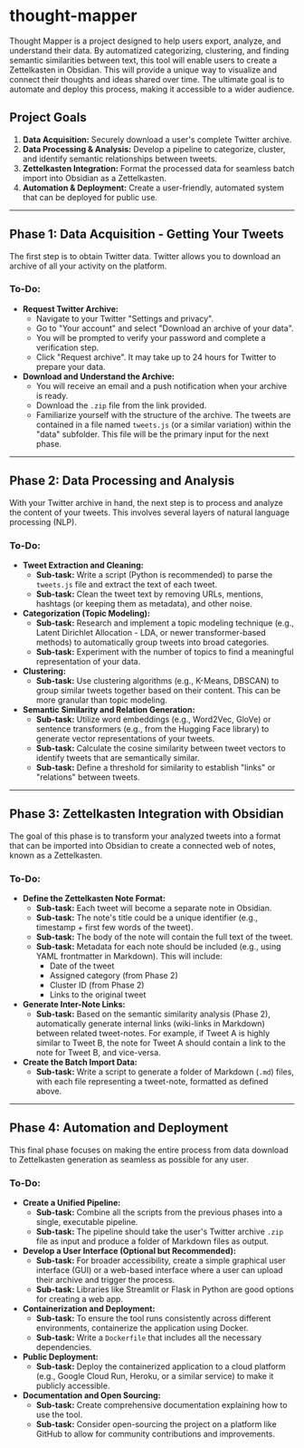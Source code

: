 # thought-mapper

Thought Mapper is a project designed to help users export, analyze, and understand their data. By automatized categorizing, clustering, and finding semantic similarities between text, this tool will enable users to create a Zettelkasten in Obsidian. This will provide a unique way to visualize and connect their thoughts and ideas shared over time. The ultimate goal is to automate and deploy this process, making it accessible to a wider audience.

## Project Goals

1.  **Data Acquisition:** Securely download a user's complete Twitter archive.
2.  **Data Processing & Analysis:** Develop a pipeline to categorize, cluster, and identify semantic relationships between tweets.
3.  **Zettelkasten Integration:** Format the processed data for seamless batch import into Obsidian as a Zettelkasten.
4.  **Automation & Deployment:** Create a user-friendly, automated system that can be deployed for public use.

---

## Phase 1: Data Acquisition - Getting Your Tweets

The first step is to obtain Twitter data. Twitter allows you to download an archive of all your activity on the platform.

### **To-Do:**

*   **Request Twitter Archive:**
    *   Navigate to your Twitter "Settings and privacy".
    *   Go to "Your account" and select "Download an archive of your data".
    *   You will be prompted to verify your password and complete a verification step.
    *   Click "Request archive". It may take up to 24 hours for Twitter to prepare your data.
*   **Download and Understand the Archive:**
    *   You will receive an email and a push notification when your archive is ready.
    *   Download the `.zip` file from the link provided.
    *   Familiarize yourself with the structure of the archive. The tweets are contained in a file named `tweets.js` (or a similar variation) within the "data" subfolder. This file will be the primary input for the next phase.

---

## Phase 2: Data Processing and Analysis

With your Twitter archive in hand, the next step is to process and analyze the content of your tweets. This involves several layers of natural language processing (NLP).

### **To-Do:**

*   **Tweet Extraction and Cleaning:**
    *   **Sub-task:** Write a script (Python is recommended) to parse the `tweets.js` file and extract the text of each tweet.
    *   **Sub-task:** Clean the tweet text by removing URLs, mentions, hashtags (or keeping them as metadata), and other noise.
*   **Categorization (Topic Modeling):**
    *   **Sub-task:** Research and implement a topic modeling technique (e.g., Latent Dirichlet Allocation - LDA, or newer transformer-based methods) to automatically group tweets into broad categories.
    *   **Sub-task:** Experiment with the number of topics to find a meaningful representation of your data.
*   **Clustering:**
    *   **Sub-task:** Use clustering algorithms (e.g., K-Means, DBSCAN) to group similar tweets together based on their content. This can be more granular than topic modeling.
*   **Semantic Similarity and Relation Generation:**
    *   **Sub-task:** Utilize word embeddings (e.g., Word2Vec, GloVe) or sentence transformers (e.g., from the Hugging Face library) to generate vector representations of your tweets.
    *   **Sub-task:** Calculate the cosine similarity between tweet vectors to identify tweets that are semantically similar.
    *   **Sub-task:** Define a threshold for similarity to establish "links" or "relations" between tweets.

---

## Phase 3: Zettelkasten Integration with Obsidian

The goal of this phase is to transform your analyzed tweets into a format that can be imported into Obsidian to create a connected web of notes, known as a Zettelkasten.

### **To-Do:**

*   **Define the Zettelkasten Note Format:**
    *   **Sub-task:** Each tweet will become a separate note in Obsidian.
    *   **Sub-task:** The note's title could be a unique identifier (e.g., timestamp + first few words of the tweet).
    *   **Sub-task:** The body of the note will contain the full text of the tweet.
    *   **Sub-task:** Metadata for each note should be included (e.g., using YAML frontmatter in Markdown). This will include:
        *   Date of the tweet
        *   Assigned category (from Phase 2)
        *   Cluster ID (from Phase 2)
        *   Links to the original tweet
*   **Generate Inter-Note Links:**
    *   **Sub-task:** Based on the semantic similarity analysis (Phase 2), automatically generate internal links (wiki-links in Markdown) between related tweet-notes. For example, if Tweet A is highly similar to Tweet B, the note for Tweet A should contain a link to the note for Tweet B, and vice-versa.
*   **Create the Batch Import Data:**
    *   **Sub-task:** Write a script to generate a folder of Markdown (`.md`) files, with each file representing a tweet-note, formatted as defined above.

---

## Phase 4: Automation and Deployment

This final phase focuses on making the entire process from data download to Zettelkasten generation as seamless as possible for any user.

### **To-Do:**

*   **Create a Unified Pipeline:**
    *   **Sub-task:** Combine all the scripts from the previous phases into a single, executable pipeline.
    *   **Sub-task:** The pipeline should take the user's Twitter archive `.zip` file as input and produce a folder of Markdown files as output.
*   **Develop a User Interface (Optional but Recommended):**
    *   **Sub-task:** For broader accessibility, create a simple graphical user interface (GUI) or a web-based interface where a user can upload their archive and trigger the process.
    *   **Sub-task:** Libraries like Streamlit or Flask in Python are good options for creating a web app.
*   **Containerization and Deployment:**
    *   **Sub-task:** To ensure the tool runs consistently across different environments, containerize the application using Docker.
    *   **Sub-task:** Write a `Dockerfile` that includes all the necessary dependencies.
*   **Public Deployment:**
    *   **Sub-task:** Deploy the containerized application to a cloud platform (e.g., Google Cloud Run, Heroku, or a similar service) to make it publicly accessible.
*   **Documentation and Open Sourcing:**
    *   **Sub-task:** Create comprehensive documentation explaining how to use the tool.
    *   **Sub-task:** Consider open-sourcing the project on a platform like GitHub to allow for community contributions and improvements.